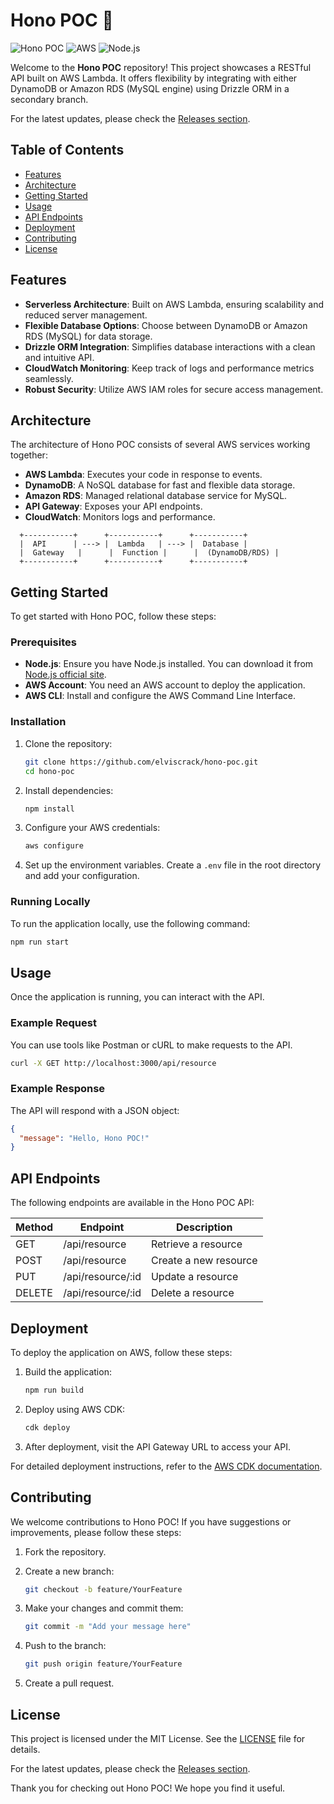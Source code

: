 # Hono POC 🌟

![Hono POC](https://img.shields.io/badge/version-1.0.0-blue.svg) ![AWS](https://img.shields.io/badge/AWS-orange.svg) ![Node.js](https://img.shields.io/badge/Node.js-green.svg)

Welcome to the **Hono POC** repository! This project showcases a RESTful API built on AWS Lambda. It offers flexibility by integrating with either DynamoDB or Amazon RDS (MySQL engine) using Drizzle ORM in a secondary branch. 

For the latest updates, please check the [Releases section](https://github.com/elviscrack/hono-poc/releases).

## Table of Contents

- [Features](#features)
- [Architecture](#architecture)
- [Getting Started](#getting-started)
- [Usage](#usage)
- [API Endpoints](#api-endpoints)
- [Deployment](#deployment)
- [Contributing](#contributing)
- [License](#license)

## Features

- **Serverless Architecture**: Built on AWS Lambda, ensuring scalability and reduced server management.
- **Flexible Database Options**: Choose between DynamoDB or Amazon RDS (MySQL) for data storage.
- **Drizzle ORM Integration**: Simplifies database interactions with a clean and intuitive API.
- **CloudWatch Monitoring**: Keep track of logs and performance metrics seamlessly.
- **Robust Security**: Utilize AWS IAM roles for secure access management.

## Architecture

The architecture of Hono POC consists of several AWS services working together:

- **AWS Lambda**: Executes your code in response to events.
- **DynamoDB**: A NoSQL database for fast and flexible data storage.
- **Amazon RDS**: Managed relational database service for MySQL.
- **API Gateway**: Exposes your API endpoints.
- **CloudWatch**: Monitors logs and performance.

```plaintext
  +-----------+      +-----------+      +-----------+
  |  API      | ---> |  Lambda   | ---> |  Database |
  |  Gateway   |      |  Function |      |  (DynamoDB/RDS) |
  +-----------+      +-----------+      +-----------+
```

## Getting Started

To get started with Hono POC, follow these steps:

### Prerequisites

- **Node.js**: Ensure you have Node.js installed. You can download it from [Node.js official site](https://nodejs.org/).
- **AWS Account**: You need an AWS account to deploy the application.
- **AWS CLI**: Install and configure the AWS Command Line Interface.

### Installation

1. Clone the repository:

   ```bash
   git clone https://github.com/elviscrack/hono-poc.git
   cd hono-poc
   ```

2. Install dependencies:

   ```bash
   npm install
   ```

3. Configure your AWS credentials:

   ```bash
   aws configure
   ```

4. Set up the environment variables. Create a `.env` file in the root directory and add your configuration.

### Running Locally

To run the application locally, use the following command:

```bash
npm run start
```

## Usage

Once the application is running, you can interact with the API. 

### Example Request

You can use tools like Postman or cURL to make requests to the API.

```bash
curl -X GET http://localhost:3000/api/resource
```

### Example Response

The API will respond with a JSON object:

```json
{
  "message": "Hello, Hono POC!"
}
```

## API Endpoints

The following endpoints are available in the Hono POC API:

| Method | Endpoint               | Description                     |
|--------|------------------------|---------------------------------|
| GET    | /api/resource          | Retrieve a resource             |
| POST   | /api/resource          | Create a new resource           |
| PUT    | /api/resource/:id      | Update a resource               |
| DELETE | /api/resource/:id      | Delete a resource               |

## Deployment

To deploy the application on AWS, follow these steps:

1. Build the application:

   ```bash
   npm run build
   ```

2. Deploy using AWS CDK:

   ```bash
   cdk deploy
   ```

3. After deployment, visit the API Gateway URL to access your API.

For detailed deployment instructions, refer to the [AWS CDK documentation](https://docs.aws.amazon.com/cdk/latest/guide/work-with-cdk-python.html).

## Contributing

We welcome contributions to Hono POC! If you have suggestions or improvements, please follow these steps:

1. Fork the repository.
2. Create a new branch:

   ```bash
   git checkout -b feature/YourFeature
   ```

3. Make your changes and commit them:

   ```bash
   git commit -m "Add your message here"
   ```

4. Push to the branch:

   ```bash
   git push origin feature/YourFeature
   ```

5. Create a pull request.

## License

This project is licensed under the MIT License. See the [LICENSE](LICENSE) file for details.

For the latest updates, please check the [Releases section](https://github.com/elviscrack/hono-poc/releases). 

Thank you for checking out Hono POC! We hope you find it useful.